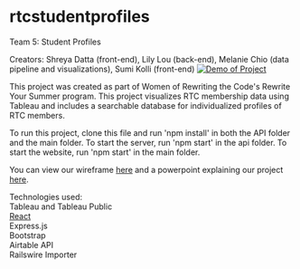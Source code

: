 # rtcstudentprofiles

Team 5: Student Profiles

Creators: Shreya Datta (front-end), Lily Lou (back-end), Melanie Chio (data pipeline and visualizations), Sumi Kolli (front-end)
[![Demo of Project](http://g.recordit.co/YwTd0VQ8zq.gif)](http://g.recordit.co/YwTd0VQ8zq.gif)


This project was created as part of Women of Rewriting the Code's Rewrite Your Summer program. This project visualizes RTC membership data using Tableau and includes a searchable database for individualized profiles of RTC members. 

To run this project, clone this file and run 'npm install' in both the API folder and the main folder. To start the server, run 'npm start' in the api folder. To start the website, run 'npm start' in the main folder. 

You can view our wireframe [here](https://www.figma.com/file/Op2Wwp9qVUBBiiWy7eFM6k/Timeline?node-id=0%3A1) and a powerpoint explaining our project [here](https://docs.google.com/presentation/d/1XAT5zxvULAUslJsAQ7nKpEn9cODIb2oTzgWF5WnRQrs/edit#slide=id.g5465e7bc0b_1_49).

Technologies used:  
Tableau and Tableau Public  
[React](https://github.com/facebook/create-react-app)  
Express.js  
Bootstrap  
Airtable API  
Railswire Importer 

